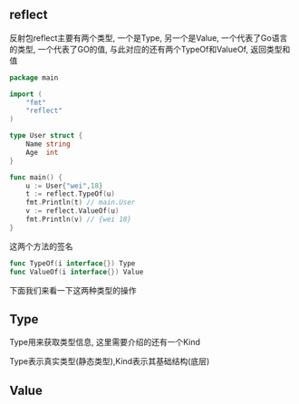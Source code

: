 ## reflect

反射包reflect主要有两个类型, 一个是Type, 另一个是Value, 一个代表了Go语言的类型, 一个代表了GO的值, 与此对应的还有两个TypeOf和ValueOf, 返回类型和值

```go
package main

import (
	"fmt"
	"reflect"
)

type User struct {
	Name string
	Age  int
}

func main() {
	u := User{"wei",18}
	t := reflect.TypeOf(u)
	fmt.Println(t) // main.User
	v := reflect.ValueOf(u)
	fmt.Println(v) // {wei 18}
}
```

这两个方法的签名

```go
func TypeOf(i interface{}) Type
func ValueOf(i interface{}) Value
```

下面我们来看一下这两种类型的操作

## Type

Type用来获取类型信息, 这里需要介绍的还有一个Kind

Type表示真实类型(静态类型),Kind表示其基础结构(底层)

## Value

